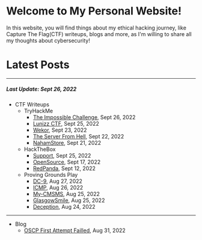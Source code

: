 # Welcome to My Personal Website!

In this website, you will find things about my ethical hacking journey, like Capture The Flag(CTF) writeups, blogs and more, as I'm willing to share all my thoughts about cybersecurity!

# Latest Posts

* * *
##### Last Update: Sept 26, 2022

- CTF Writeups
	- TryHackMe
		- [The Impossible Challenge](https://siunam321.github.io/ctf/tryhackme/The-Impossible-Challenge/), Sept 26, 2022
		- [Lunizz CTF](https://siunam321.github.io/ctf/tryhackme/Lunizz-CTF/), Sept 25, 2022
		- [Wekor](https://siunam321.github.io/ctf/tryhackme/Wekor/), Sept 23, 2022
		- [The Server From Hell](https://siunam321.github.io/ctf/tryhackme/The-Server-From-Hell/), Sept 22, 2022
		- [NahamStore](https://siunam321.github.io/ctf/tryhackme/NahamStore/), Sept 21, 2022
	- HackTheBox
		- [Support](https://siunam321.github.io/ctf/hackthebox/Support/), Sept 25, 2022
		- [OpenSource](https://siunam321.github.io/ctf/hackthebox/OpenSource/), Sept 17, 2022
		- [RedPanda](https://siunam321.github.io/ctf/hackthebox/RedPanda/), Sept 12, 2022
	- Proving Grounds Play
		- [DC-9](https://siunam321.github.io/ctf/pgplay/DC-9/), Aug 27, 2022
		- [ICMP](https://siunam321.github.io/ctf/pgplay/ICMP/), Aug 26, 2022
		- [My-CMSMS](https://siunam321.github.io/ctf/pgplay/My-CMSMS/), Aug 25, 2022
		- [GlasgowSmile](https://siunam321.github.io/ctf/pgplay/GlasgowSmile/), Aug 25, 2022
		- [Deception](https://siunam321.github.io/ctf/pgplay/Deception/), Aug 24, 2022

* * *
- Blog
	- [OSCP First Attempt Failled](https://siunam321.github.io/blog/2022-08-31-OSCP-First-Attempt-Failled), Aug 31, 2022

